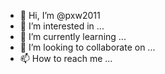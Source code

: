 - 👋 Hi, I’m @pxw2011
- 👀 I’m interested in ...
- 🌱 I’m currently learning ...
- 💞️ I’m looking to collaborate on ...
- 📫 How to reach me ...

<!---
pxw2011/pxw2011 is a ✨ special ✨ repository because its `README.md` (this file) appears on your GitHub profile.
You can c
